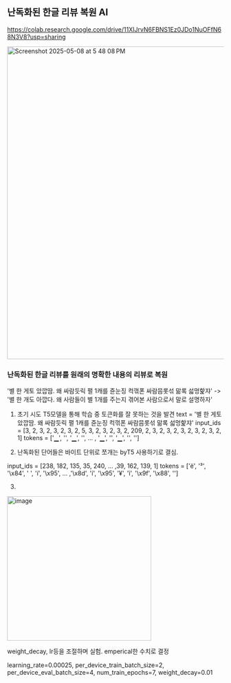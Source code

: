 
## 난독화된 한글 리뷰 복원 AI

https://colab.research.google.com/drive/11XIJrvN6FBNS1Ez0JDo1NuOFfN68N3V8?usp=sharing

<img width="725" alt="Screenshot 2025-05-08 at 5 48 08 PM" src="https://github.com/user-attachments/assets/d2337f62-a818-47a7-8507-8b1acdfb942b" />






### 난독화된 한글 리뷰를 원래의 명확한 내용의 리뷰로 복원

'별 한 게토 았깝땀. 왜 싸람듯릭 펼 1캐를 쥰눈징 컥꺾폰 싸람믐롯섞 맒록 섧멍핥쟈'  -> '별 한 개도 아깝다. 왜 사람들이 별 1개를 주는지 겪어본 사람으로서 말로 설명하자'

1. 초기 시도
T5모델을 통해 학습 중 토큰화를 잘 못하는 것을 발견
text = '별 한 게토 았깝땀. 왜 싸람듯릭 펼 1캐를 쥰눈징 컥꺾폰 싸람믐롯섞 맒록 섧멍핥쟈'
input_ids = [3, 2, 3, 2, 3, 2, 3, 2, 5, 3, 2, 3, 2, 3, 2, 209, 2, 3, 2, 3, 2, 3, 2, 3, 2, 3, 2, 1]
tokens = ['▁', '<unk>', '▁', '<unk>', ... , '▁', '<unk>', '▁', '<unk>', '</s>']

2. 난독화된 단어들은 바이트 단위로 쪼개는 byT5 사용하기로 결심.
   
input_ids = [238, 182, 135, 35, 240, ... ,39, 162, 139, 1]
tokens = ['ë', '³', '\x84', ' ', 'í', '\x95', ... ,'\x8d', 'í', '\x95', '¥', 'ì', '\x9f', '\x88', '</s>']

3.
<img width="335" alt="image" src="https://github.com/user-attachments/assets/8e667322-c59c-4433-9b7e-62aee2a83a0b" />

weight_decay, lr등을 조절하며 실험. 
emperical한 수치로 결정

learning_rate=0.00025,
per_device_train_batch_size=2,
per_device_eval_batch_size=4,
num_train_epochs=7,
weight_decay=0.01


